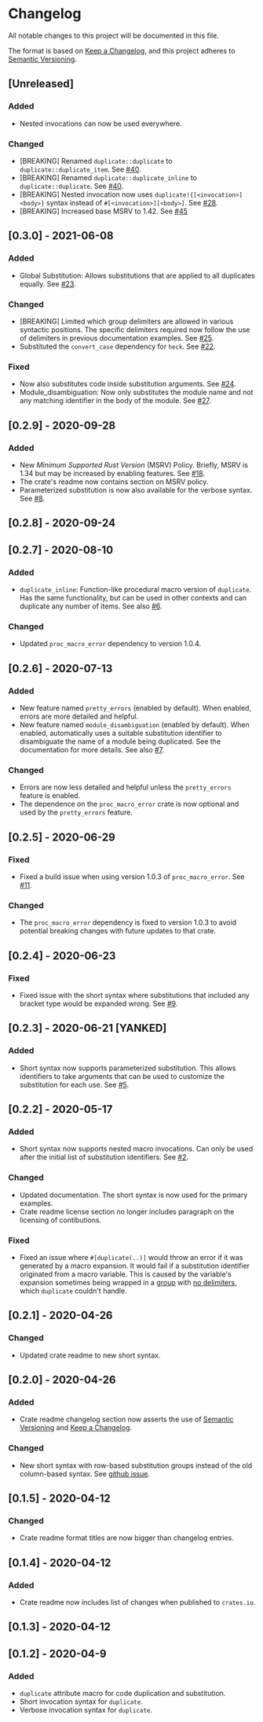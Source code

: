 # Changelog

All notable changes to this project will be documented in this file.

The format is based on [Keep a Changelog](https://keepachangelog.com/en/1.0.0/),
and this project adheres to [Semantic Versioning](https://semver.org/spec/v2.0.0.html).

## [Unreleased]

### Added

- Nested invocations can now be used everywhere.

### Changed

- [BREAKING] Renamed `duplicate::duplicate` to `duplicate::duplicate_item`. See [#40](https://github.com/Emoun/duplicate/issues/40).
- [BREAKING] Renamed `duplicate::duplicate_inline` to `duplicate::duplicate`. See [#40](https://github.com/Emoun/duplicate/issues/40).
- [BREAKING] Nested invocation now uses `duplicate!{[<invocation>] <body>}` syntax instead of `#[<invocation>][<body>]`. See [#28](https://github.com/Emoun/duplicate/issues/28).
- [BREAKING] Increased base MSRV to 1.42. See [#45](https://github.com/Emoun/duplicate/issues/45)

## [0.3.0] - 2021-06-08

### Added

- Global Substitution: Allows substitutions that are applied to all duplicates equally. See [#23](https://github.com/Emoun/duplicate/issues/23).

### Changed

- [BREAKING] Limited which group delimiters are allowed in various syntactic positions.
The specific delimiters required now follow the use of delimiters in previous documentation examples. 
See  [#25](https://github.com/Emoun/duplicate/issues/25).
- Substituted the `convert_case` dependency for `heck`. See [#22](https://github.com/Emoun/duplicate/issues/22).


### Fixed

- Now also substitutes code inside substitution arguments. See [#24](https://github.com/Emoun/duplicate/issues/24).
- Module_disambiguation: Now only substitutes the module name and not any matching identifier in the body of the module. See [#27](https://github.com/Emoun/duplicate/issues/27).

## [0.2.9] - 2020-09-28

### Added

- New _Minimum Supported Rust Version_ (MSRV) Policy. Briefly, MSRV is 1.34 but may be increased by enabling features. See [#18](https://github.com/Emoun/duplicate/issues/18#issuecomment-697554595).
- The crate's readme now contains section on MSRV policy.
- Parameterized substitution is now also available for the verbose syntax. See [#8](https://github.com/Emoun/duplicate/issues/8).

## [0.2.8] - 2020-09-24

## [0.2.7] - 2020-08-10

### Added

- `duplicate_inline`: Function-like procedural macro version of `duplicate`. 
Has the same functionality, but can be used in other contexts and can duplicate any number of items. 
See also [#6](https://github.com/Emoun/duplicate/issues/6).

### Changed

- Updated `proc_macro_error` dependency to version 1.0.4.

## [0.2.6] - 2020-07-13

### Added

- New feature named `pretty_errors` (enabled by default). When enabled, errors are more detailed and helpful.
- New feature named `module_disambiguation` (enabled by default). When enabled, automatically uses a suitable substitution identifier to disambiguate the name of a module being duplicated. See the documentation for more details. See also [#7](https://github.com/Emoun/duplicate/issues/7).

### Changed

- Errors are now less detailed and helpful unless the `pretty_errors` feature is enabled.
- The dependence on the `proc_macro_error` crate is now optional and used by the `pretty_errors` feature.

## [0.2.5] - 2020-06-29

### Fixed

- Fixed a build issue when using version 1.0.3 of `proc_macro_error`. See [#11](https://github.com/Emoun/duplicate/issues/11).

### Changed

- The `proc_macro_error` dependency is fixed to version 1.0.3 to avoid potential breaking changes with future updates to that crate. 

## [0.2.4] - 2020-06-23

### Fixed

- Fixed issue with the short syntax where substitutions that included any bracket type would be expanded wrong. See [#9](https://github.com/Emoun/duplicate/issues/9).

## [0.2.3] - 2020-06-21 [YANKED]

### Added

- Short syntax now supports parameterized substitution. 
This allows identifiers to take arguments that can be used to customize the substitution for each use.
See [#5](https://github.com/Emoun/duplicate/issues/5).

## [0.2.2] - 2020-05-17

### Added

- Short syntax now supports nested macro invocations. Can only be used after the initial list of substitution identifiers. See [#2](https://github.com/Emoun/duplicate/issues/2).

### Changed

- Updated documentation. The short syntax is now used for the primary examples.
- Crate readme license section no longer includes paragraph on the licensing of contibutions.

### Fixed

- Fixed an issue where `#[duplicate(..)]`  would throw an error if it was generated by a macro expansion. 
It would fail if a substitution identifier originated from a macro variable.
This is caused by the variable's expansion sometimes being wrapped in a 
[group](https://doc.rust-lang.org/proc_macro/struct.Group.html) with 
[no delimiters](https://doc.rust-lang.org/proc_macro/enum.Delimiter.html#variant.None), 
which `duplicate` couldn't handle.

## [0.2.1] - 2020-04-26

### Changed

- Updated crate readme to new short syntax.

## [0.2.0] - 2020-04-26

### Added

- Crate readme changelog section now asserts the use of [Semantic Versioning](https://semver.org/spec/v2.0.0.html) and [Keep a Changelog](https://keepachangelog.com/en/1.0.0/).

### Changed

- New short syntax with row-based substitution groups instead of the old column-based syntax.
See [github issue](https://github.com/Emoun/duplicate/issues/1).

## [0.1.5] - 2020-04-12

### Changed

- Crate readme format titles are now bigger than changelog entries.

## [0.1.4] - 2020-04-12

### Added

- Crate readme now includes list of changes when published to `crates.io`.

## [0.1.3] - 2020-04-12

## [0.1.2] - 2020-04-9

### Added

- `duplicate` attribute macro for code duplication and substitution.
- Short invocation syntax for `duplicate`.
- Verbose invocation syntax for `duplicate`.